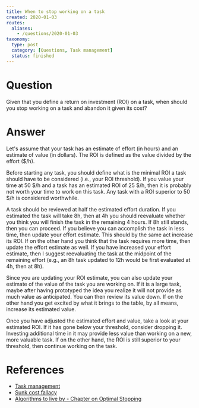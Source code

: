 ```yaml
---
title: When to stop working on a task
created: 2020-01-03
routes:
  aliases:
    - /questions/2020-01-03
taxonomy:
  type: post
  category: [Questions, Task management]
  status: finished
---
```


# Question
Given that you define a return on investment (ROI) on a task, when should you stop working on a task and abandon it given its cost?

# Answer
Let's assume that your task has an estimate of effort (in hours) and an estimate of value (in dollars). The ROI is defined as the value divided by the effort ($/h).

Before starting any task, you should define what is the minimal ROI a task should have to be considered (i.e., your ROI threshold). If you value your time at 50 $/h and a task has an estimated ROI of 25 \$/h, then it is probably not worth your time to work on this task. Any task with a ROI superior to 50 $/h is considered worthwhile.

A task should be reviewed at half the estimated effort duration. If you estimated the task will take 8h, then at 4h you should reevaluate whether you think you will finish the task in the remaining 4 hours. If 8h still stands, then you can proceed. If you believe you can accomplish the task in less time, then update your effort estimate. This should by the same act increase its ROI. If on the other hand you think that the task requires more time, then update the effort estimate as well. If you have increased your effort estimate, then I suggest reevaluating the task at the midpoint of the remaining effort (e.g., an 8h task updated to 12h would be first evaluated at 4h, then at 8h).

Since you are updating your ROI estimate, you can also update your estimate of the value of the task you are working on. If it is a large task, maybe after having prototyped the idea you realize it will not provide as much value as anticipated. You can then review its value down. If on the other hand you get excited by what it brings to the table, by all means, increase its estimated value.

Once you have adjusted the estimated effort and value, take a look at your estimated ROI. If it has gone below your threshold, consider dropping it. Investing additional time in it may provide less value than working on a new, more valuable task. If on the other hand, the ROI is still superior to your threshold, then continue working on the task.

# References
* [Task management](../../../../../processes/task-management)
* [Sunk cost fallacy](https://en.wikipedia.org/wiki/Sunk_cost)
* [Algorithms to live by - Chapter on Optimal Stopping](https://www.goodreads.com/book/show/25666050-algorithms-to-live-by)
